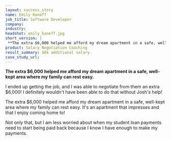 ```yaml
---
layout: success_story
name: Emily Kaneff
job_title: Software Developer
company: 
industry: 
headshot: emily_kaneff.jpg
short_version: |
 **The extra $6,000 helped me afford my dream apartment in a safe, well-kept area where my family can rest easy.**
product: Salary Negotiation Coaching
result_summary: $6k additional salary.
case_study_url: 
---
```


**The extra $6,000 helped me afford my dream apartment in a safe, well-kept area where my family can rest easy.**

I ended up getting the job, and I was able to negotiate from them an extra $6,000! I definitely wouldn't have been able to do that without Josh's help!

The extra $6,000 helped me afford my dream apartment in a safe, well-kept area where my family can rest easy. It's an apartment that impresses and that I enjoy coming home to!

Not only that, but I am less worried about when my student loan payments need to start being paid back because I know I have enough to make my payments.